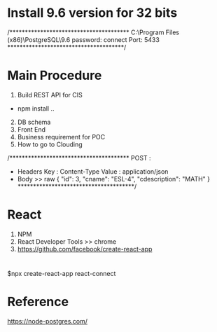 # Install 9.6 version for 32 bits

/***************************************
C:\Program Files (x86)\PostgreSQL\9.6
password: connect
Port: 5433
**************************************/


# Main Procedure
1) Build REST API for CIS
 * npm install ..
2) DB schema
3) Front End
4) Business requirement for POC
5) How to go to Clouding

/***************************************
POST : 
- Headers 
 Key : Content-Type 
 Value : application/json
- Body >> raw
 {
        "id": 3,
        "cname": "ESL-4",
        "cdescription": "MATH" 
  }
**************************************/

# React
1) NPM
2) React Developer Tools >> chrome
3) https://github.com/facebook/create-react-app

#
$npx create-react-app react-connect


# Reference
 https://node-postgres.com/

